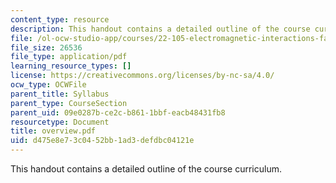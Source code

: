 ```yaml
---
content_type: resource
description: This handout contains a detailed outline of the course curriculum.
file: /ol-ocw-studio-app/courses/22-105-electromagnetic-interactions-fall-2005/d475e8e73c0452bb1ad3defdbc04121e_overview.pdf
file_size: 26536
file_type: application/pdf
learning_resource_types: []
license: https://creativecommons.org/licenses/by-nc-sa/4.0/
ocw_type: OCWFile
parent_title: Syllabus
parent_type: CourseSection
parent_uid: 09e0287b-ce2c-b861-1bbf-eacb48431fb8
resourcetype: Document
title: overview.pdf
uid: d475e8e7-3c04-52bb-1ad3-defdbc04121e
---
```

This handout contains a detailed outline of the course curriculum.